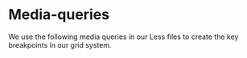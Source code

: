 Media-queries
=============

We use the following media queries in our Less files to create the key breakpoints in our grid system.
